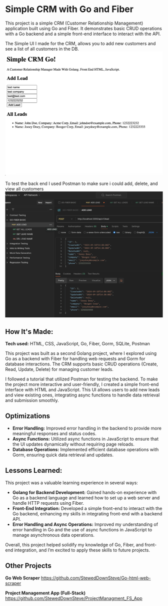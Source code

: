 # Simple CRM with Go and Fiber

This project is a simple CRM (Customer Relationship Management) application built using Go and Fiber. It demonstrates basic CRUD operations with a Go backend and a simple front-end interface to interact with the API.


The Simple UI I made for the CRM, allows you to add new customers and see a list of all customers in the DB.
![CRM Screenshot](https://github.com/StewedDownSteve/CRM-Golang/blob/main/CRM-Go-UI-SH.png)


To test the back end I used Postman to make sure i could add, delete, and view all customers
![Postman Testint](https://github.com/StewedDownSteve/CRM-Golang/blob/main/CRM-Go-Testing-SH.png)

## How It's Made:

**Tech used:** HTML, CSS, JavaScript, Go, Fiber, Gorm, SQLite, Postman

This project was built as a second Golang project, where I explored using Go as a backend with Fiber for handling web requests and Gorm for database interactions. The CRM supports basic CRUD operations (Create, Read, Update, Delete) for managing customer leads. 

I followed a tutorial that utilized Postman for testing the backend. To make the project more interactive and user-friendly, I created a simple front-end interface with HTML and JavaScript. This UI allows users to add new leads and view existing ones, integrating async functions to handle data retrieval and submission smoothly.

## Optimizations
- **Error Handling:** Improved error handling in the backend to provide more meaningful responses and status codes.
- **Async Functions:** Utilized async functions in JavaScript to ensure that the UI updates dynamically without requiring page reloads.
- **Database Operations:** Implemented efficient database operations with Gorm, ensuring quick data retrieval and updates.

## Lessons Learned:

This project was a valuable learning experience in several ways:

- **Golang for Backend Development:** Gained hands-on experience with Go as a backend language and learned how to set up a web server and handle HTTP requests using Fiber.
- **Front-End Integration:** Developed a simple front-end to interact with the Go backend, enhancing my skills in integrating front-end with a backend API.
- **Error Handling and Async Operations:** Improved my understanding of error handling in Go and the use of async functions in JavaScript to manage asynchronous data operations.

Overall, this project helped solidify my knowledge of Go, Fiber, and front-end integration, and I’m excited to apply these skills to future projects.

## Other Projects

**Go Web Scraper** https://github.com/StewedDownSteve/Go-html-web-scraper

**Project Management App (Full-Stack)** https://github.com/StewedDownSteve/ProjectManagment_FS_App

